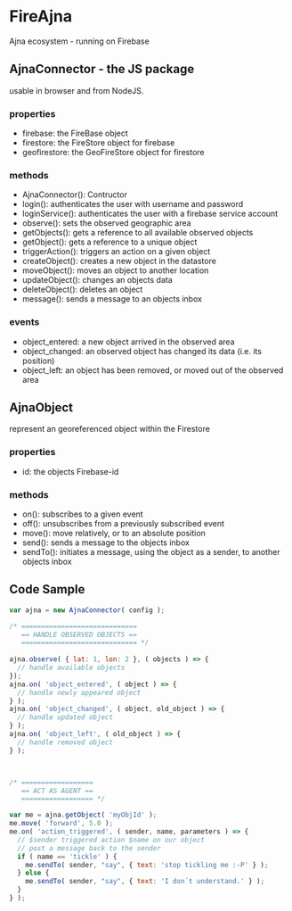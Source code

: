 # FireAjna
Ajna ecosystem - running on Firebase


## AjnaConnector - the JS package
usable in browser and from NodeJS.

### properties

 - firebase: the FireBase object
 - firestore: the FireStore object for firebase
 - geofirestore: the GeoFireStore object for firestore
 
### methods

 - AjnaConnector(): Contructor
 - login(): authenticates the user with username and password
 - loginService(): authenticates the user with a firebase service account
 - observe(): sets the observed geographic area
 - getObjects(): gets a reference to all available observed objects
 - getObject(): gets a reference to a unique object
 - triggerAction(): triggers an action on a given object
 - createObject(): creates a new object in the datastore
 - moveObject(): moves an object to another location
 - updateObject(): changes an objects data
 - deleteObject(): deletes an object
 - message(): sends a message to an objects inbox
 
### events

 - object_entered: a new object arrived in the observed area
 - object_changed: an observed object has changed its data (i.e. its position)
 - object_left: an object has been removed, or moved out of the observed area

## AjnaObject
represent an georeferenced object within the Firestore

### properties
 - id: the objects Firebase-id

### methods
 - on(): subscribes to a given event
 - off(): unsubscribes from a previously subscribed event
 - move(): move relatively, or to an absolute position
 - send(): sends a message to the objects inbox
 - sendTo(): initiates a message, using the object as a sender, to another objects inbox


## Code Sample

```javascript
var ajna = new AjnaConnector( config );

/* =============================
   == HANDLE OBSERVED OBJECTS ==
   ============================= */
   
ajna.observe( { lat: 1, lon: 2 }, ( objects ) => {
  // handle available objects
});
ajna.on( 'object_entered', ( object ) => {
  // handle newly appeared object
} );
ajna.on( 'object_changed', ( object, old_object ) => {
  // handle updated object
} );
ajna.on( 'object_left', ( old_object ) => {
  // handle removed object
} );



/* ==================
   == ACT AS AGENT ==
   ================== */

var me = ajna.getObject( 'myObjId' );
me.move( 'forward', 5.0 );
me.on( 'action_triggered', ( sender, name, parameters ) => {
  // $sender triggered action $name on our object
  // post a message back to the sender
  if ( name == 'tickle' ) {
    me.sendTo( sender, "say", { text: 'stop tickling me :-P' } );
  } else {
    me.sendTo( sender, "say", { text: 'I don´t understand.' } );
  }
} );
```
